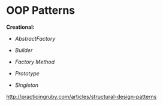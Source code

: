 # OOP Patterns


 **Creational:**

* _AbstractFactory_

* _Builder_

* _Factory Method_

* _Prototype_

* _Singleton_

http://practicingruby.com/articles/structural-design-patterns